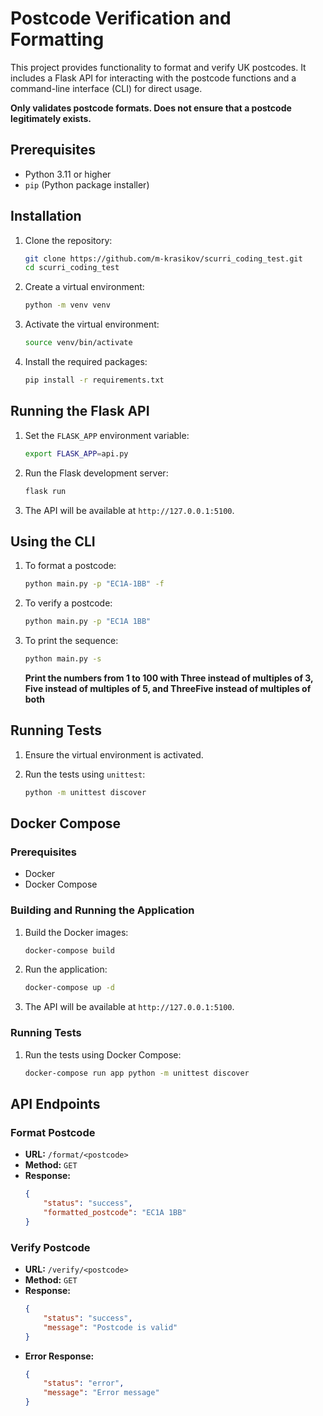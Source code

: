 # Postcode Verification and Formatting

This project provides functionality to format and verify UK postcodes. It includes a Flask API for interacting with the postcode functions and a command-line interface (CLI) for direct usage.

**Only validates postcode formats. Does not ensure that a postcode legitimately exists.**

## Prerequisites

- Python 3.11 or higher
- `pip` (Python package installer)

## Installation

1. Clone the repository:
    ```sh
    git clone https://github.com/m-krasikov/scurri_coding_test.git
    cd scurri_coding_test
    ```

2. Create a virtual environment:
    ```sh
    python -m venv venv
    ```

3. Activate the virtual environment:
    ```sh
    source venv/bin/activate
    ```

4. Install the required packages:
    ```sh
    pip install -r requirements.txt
    ```

## Running the Flask API

1. Set the `FLASK_APP` environment variable:
    ```sh
    export FLASK_APP=api.py
    ```

2. Run the Flask development server:
    ```sh
    flask run
    ```

3. The API will be available at `http://127.0.0.1:5100`.

## Using the CLI

1. To format a postcode:
    ```sh
    python main.py -p "EC1A-1BB" -f
    ```

2. To verify a postcode:
    ```sh
    python main.py -p "EC1A 1BB"
    ```
3. To print the sequence:
    ```sh
    python main.py -s
    ```
    **Print the numbers from 1 to 100 with Three instead of multiples of 3, Five instead of multiples of 5, and ThreeFive instead of multiples of both**

    

## Running Tests

1. Ensure the virtual environment is activated.

2. Run the tests using `unittest`:
    ```sh
    python -m unittest discover
    ```
## Docker Compose

### Prerequisites

- Docker
- Docker Compose

### Building and Running the Application

1. Build the Docker images:
    ```sh
    docker-compose build
    ```

2. Run the application:
    ```sh
    docker-compose up -d
    ```

3. The API will be available at `http://127.0.0.1:5100`.

### Running Tests

1. Run the tests using Docker Compose:
    ```sh
    docker-compose run app python -m unittest discover
    ```

## API Endpoints

### Format Postcode

- **URL:** `/format/<postcode>`
- **Method:** `GET`
- **Response:**
    ```json
    {
        "status": "success",
        "formatted_postcode": "EC1A 1BB"
    }
    ```

### Verify Postcode

- **URL:** `/verify/<postcode>`
- **Method:** `GET`
- **Response:**
    ```json
    {
        "status": "success",
        "message": "Postcode is valid"
    }
    ```
- **Error Response:**
    ```json
    {
        "status": "error",
        "message": "Error message"
    }
    ```